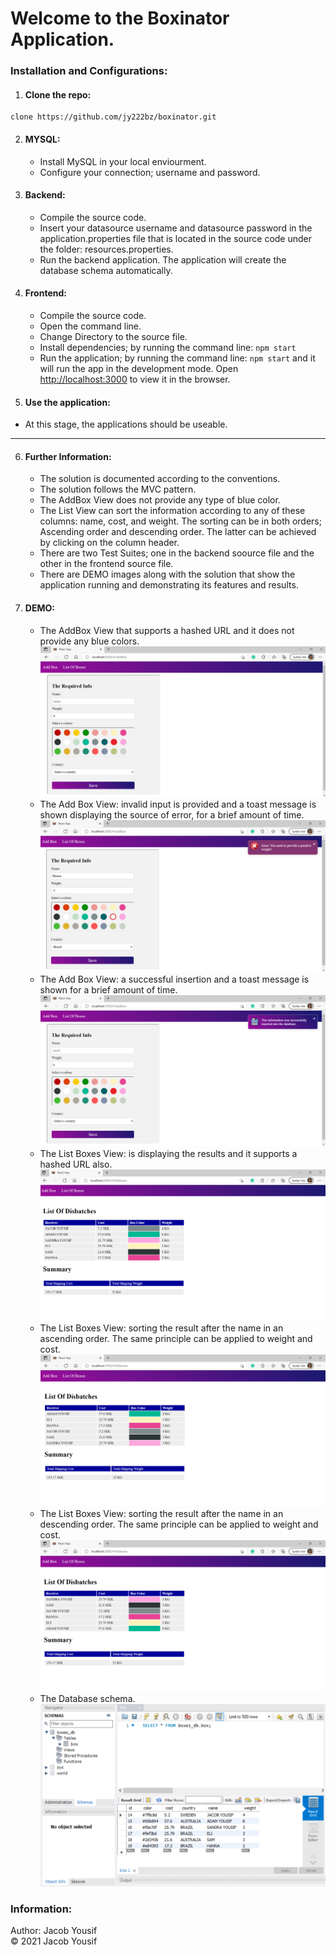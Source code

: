 # Welcome to the Boxinator Application.

### Installation and Configurations:
1. #### Clone the repo:

~~~
clone https://github.com/jy222bz/boxinator.git
~~~

2. #### MYSQL:
    - Install MySQL in your local enviourment.
    - Configure your connection; username and password.

3. #### Backend:
    - Compile the source code.
    - Insert your datasource username and datasource password in the application.properties file that is located in the source code under the folder: resources.properties.
    - Run the backend application. The application will create the database schema automatically.

4. #### Frontend:
    - Compile the source code.
    - Open the command line.
    - Change Directory to the source file.
    - Install dependencies; by running the command line: `npm start`
    - Run the application; by running the command line: `npm start` and it will run the app in the development mode. Open [http://localhost:3000](http://localhost:3000) to view it in the browser.

5. #### Use the application:
  -  At this stage, the applications should be useable.
___

6. #### Further Information:
   - The solution is documented according to the conventions.
   - The solution follows the MVC pattern.
   - The AddBox View does not provide any type of blue color.
   - The List View can sort the information according to any of these columns: name, cost, and weight. The sorting can be in both orders; Ascending order and descending order. The latter can be achieved by clicking on the column header.
   - There are two Test Suites; one in the backend soource file and the other in the frontend source file.
   - There are DEMO images along with the solution that show the application running and demonstrating its features and results.
   
7. #### DEMO:
   - The AddBox View that supports a hashed URL and it does not provide any blue colors. 
   ![image info](https://github.com/jy222bz/boxinator/blob/master/DemoImages/addbox.png)
   - The Add Box View: invalid input is provided and a toast message is shown displaying the source of error, for a brief amount of time. 
   ![image info](https://github.com/jy222bz/boxinator/blob/master/DemoImages/toast-message-when-the-weight-is-neg.png)
    - The Add Box View: a successful insertion and a toast message is shown for a brief amount of time.
   ![image info](https://github.com/jy222bz/boxinator/blob/master/DemoImages/toast-message-in-insertion.png)
   - The List Boxes View: is displaying the results and it supports a hashed URL also. 
   ![image info](https://github.com/jy222bz/boxinator/blob/master/DemoImages/listofboxes.png)
   - The List Boxes View: sorting the result after the name in an ascending order. The same principle can be applied to weight and cost.
   ![image info](https://github.com/jy222bz/boxinator/blob/master/DemoImages/listofboxes-sorting-names-in-acs.png)
   - The List Boxes View: sorting the result after the name in an descending order. The same principle can be applied to weight and cost.
   ![image info](https://github.com/jy222bz/boxinator/blob/master/DemoImages/listofboxes-sorting-names-in-des.png)
   - The Database schema. 
   ![image info](https://github.com/jy222bz/boxinator/blob/master/DemoImages/db.png)

### Information:
Author: Jacob Yousif <br>
&copy; 2021 Jacob Yousif
